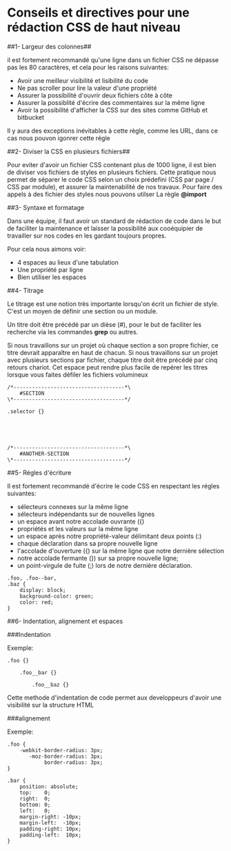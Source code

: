 Conseils et directives pour une rédaction CSS de haut niveau
=============


##1- Largeur des colonnes##

il est fortement recommandé qu'une ligne dans un fichier CSS ne dépasse pas les 80 caractères, et cela pour les raisons suivantes:

- Avoir une meilleur visibilité et lisibilité du code
- Ne pas scroller pour lire la valeur d'une propriété 
- Assurer la possibilité d'ouvrir deux fichiers côte à côte
- Assurer la possiblité d'écrire des commentaires sur la même ligne
- Avoir la possibilité d'afficher la CSS sur des sites comme GitHub et bitbucket

Il y aura des exceptions inévitables à cette règle, comme les URL, dans ce cas nous pouvon igonrer cette régle


##2- Diviser la CSS en plusieurs fichiers##

Pour eviter d'avoir un fichier CSS contenant plus de 1000 ligne, il est bien de diviser vos fichiers de styles en plusieurs fichiers.
Cette pratique nous permet de séparer le code CSS selon un choix prédefini (CSS par page / CSS par module), et assurer la maintenabilité de nos travaux.
Pour faire des appels à des fichier des styles nous pouvons utilser La règle **@import**


##3- Syntaxe et formatage

Dans une équipe, il faut avoir un standard de rédaction de code dans le but de faciliter la maintenance et laisser la possibilité aux cooéquipier de travailler sur nos codes en les gardant toujours propres.

Pour cela nous aimons voir:

- 4 espaces au lieux d'une tabulation
- Une propriété par ligne
- Bien utiliser les espaces


##4- Titrage 

Le titrage est une notion très importante lorsqu'on écrit un fichier de style. C'est un moyen de définir une section ou un module.

Un titre doit être précédé par un dièse (#), pour le but de faciliter les recherche via les commandes **grep** ou autres.

Si nous travaillons sur un projet où chaque section a son propre fichier, ce titre devrait apparaître en haut de chacun. Si nous travaillons sur un projet avec plusieurs sections par fichier, chaque titre doit être précédé par cinq retours chariot. Cet espace peut rendre plus facile de repérer les titres lorsque vous faites défiler les fichiers volumineux
```
/*------------------------------------*\
    #SECTION
\*------------------------------------*/

.selector {}





/*------------------------------------*\
    #ANOTHER-SECTION
\*------------------------------------*/
```

##5- Régles d'écriture

Il est fortement recommandé d'écrire le code CSS en respectant les régles suivantes: 

- sélecteurs connexes sur la même ligne
- sélecteurs indépendants sur de nouvelles lignes
- un espace avant notre accolade ouvrante ({) 
- propriétés et les valeurs sur la même ligne
- un espace après notre propriété-valeur délimitant deux points (:)
- chaque déclaration dans sa propre nouvelle ligne
- l'accolade d'ouverture ({) sur la même ligne que notre dernière sélection 
- notre accolade fermante (}) sur sa propre nouvelle ligne; 
- un point-virgule de fuite (;) lors de notre dernière déclaration.

```
.foo, .foo--bar,
.baz {
    display: block;
    background-color: green;
    color: red;
}
```

##6- Indentation, alignement et espaces

###Indentation

Exemple: 

```
.foo {}

    .foo__bar {}

        .foo__baz {}
```

Cette methode d'indentation de code permet aux developpeurs d'avoir une visibilité sur la structure HTML

###alignement

Exemple:

```
.foo {
    -webkit-border-radius: 3px;
       -moz-border-radius: 3px;
            border-radius: 3px;
}

.bar {
    position: absolute;
    top:    0;
    right:  0;
    bottom: 0;
    left:   0;
    margin-right: -10px;
    margin-left:  -10px;
    padding-right: 10px;
    padding-left:  10px;
}
```
